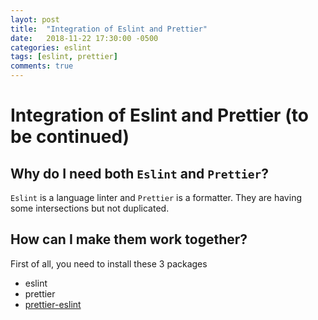 ```yaml
---
layot: post
title:  "Integration of Eslint and Prettier"
date:   2018-11-22 17:30:00 -0500
categories: eslint
tags: [eslint, prettier]
comments: true
---
```


# Integration of Eslint and Prettier (to be continued)

## Why do I need both `Eslint` and `Prettier`?

`Eslint` is a language linter and `Prettier` is a formatter. They are having some intersections but not duplicated.

## How can I make them work together?

First of all, you need to install these 3 packages

* eslint
* prettier
* [prettier-eslint](https://github.com/prettier/prettier-eslint)
